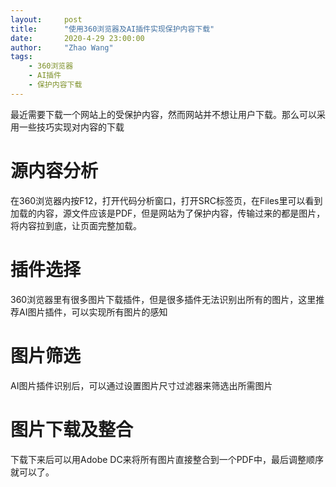 ```yaml
---
layout:     post
title:      "使用360浏览器及AI插件实现保护内容下载"
date:       2020-4-29 23:00:00
author:     "Zhao Wang"
tags:
    - 360浏览器
    - AI插件
    - 保护内容下载
---
```


最近需要下载一个网站上的受保护内容，然而网站并不想让用户下载。那么可以采用一些技巧实现对内容的下载

# 源内容分析

在360浏览器内按F12，打开代码分析窗口，打开SRC标签页，在Files里可以看到加载的内容，源文件应该是PDF，但是网站为了保护内容，传输过来的都是图片，将内容拉到底，让页面完整加载。

# 插件选择

360浏览器里有很多图片下载插件，但是很多插件无法识别出所有的图片，这里推荐AI图片插件，可以实现所有图片的感知

# 图片筛选

AI图片插件识别后，可以通过设置图片尺寸过滤器来筛选出所需图片

# 图片下载及整合

下载下来后可以用Adobe DC来将所有图片直接整合到一个PDF中，最后调整顺序就可以了。